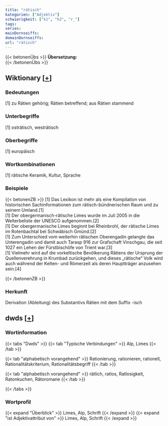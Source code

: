```yaml
---
title: "rätisch"
kategorien: ["Adjektiv"]
schwierigkeit: ["k1", "h2", "r_"]
tags:
series:
mainDornseiffs:
domainDornseiffs:
url: "rätisch"
---
```


{{< betonenÜbs >}}
**Übersetzung:**  
{{< /betonenÜbs >}}

## Wiktionary [[+](https://de.wiktionary.org/wiki/rätisch)]

### Bedeutungen
[1] zu Rätien gehörig; Rätien betreffend; aus Rätien stammend  

### Unterbegriffe
[1] osträtisch, westrätisch  

### Oberbegriffe
[1] europäisch  

### Wortkombinationen
[1] rätische Keramik, Kultur, Sprache  

### Beispiele
{{< betonenZB >}}
[1] Das Lexikon ist mehr als eine Kompilation von historischen Sachinformationen zum rätisch-bündnerischen Raum und zu seinem Umland.[1]  
[1] Der obergermanisch-rätische Limes wurde im Juli 2005 in die Welterbeliste der UNESCO aufgenommen.[2]  
[1] Der obergermanische Limes beginnt bei Rheinbrohl, der rätische Limes im Rotenbachtal bei Schwäbisch Gmünd.[2]  
[1] Zum Unterschied vom weiterhin rätischen Oberengadin gelangte das Unterengadin und damit auch Tarasp 916 zur Grafschaft Vinschgau, die seit 1027 ein Lehen der Fürstbischöfe von Trient war.[3]  
[1] Vielmehr wird auf die vorkeltische Bevölkerung Rätiens der Ursprung der Quellenverehrung in Krumbad zurückgehen, und dieses „rätische“ Volk wird auch während der Kelten- und Römerzeit als deren Hauptträger anzusehen sein.[4]  

{{< /betonenZB >}}
### Herkunft
Derivation (Ableitung) des Substantivs Rätien mit dem Suffix -isch  



## dwds [[+](https://www.dwds.de/wb/rätisch)]

### Wortinformation
{{< tabs "Dwds" >}}
{{< tab "Typische Verbindungen" >}}
Alp, Limes
{{< /tab >}}

{{< tab "alphabetisch vorangehend" >}}
Rationierung, rationieren, rationell, Rationalitätskriterium, Rationalitätsbegriff
{{< /tab >}}

{{< tab "alphabetisch vorangehend" >}}
rätlich, ratlos, Ratlosigkeit, Ratonkuchen, Rätoromane
{{< /tab >}}

{{< /tabs >}}

### Wortprofil
{{< expand "Überblick" >}} Limes, Alp, Schrift {{< /expand >}}
{{< expand "ist Adjektivattribut von" >}} Limes, Alp, Schrift {{< /expand >}}

